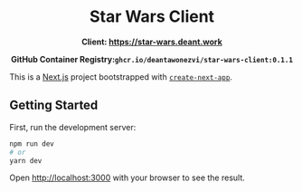 <div align="center">

# Star Wars Client


**Client: https://star-wars.deant.work**

**GitHub Container Registry:`ghcr.io/deantawonezvi/star-wars-client:0.1.1`**

</div>


This is a [Next.js](https://nextjs.org/) project bootstrapped with [`create-next-app`](https://github.com/vercel/next.js/tree/canary/packages/create-next-app).

## Getting Started

First, run the development server:

```bash
npm run dev
# or
yarn dev
```

Open [http://localhost:3000](http://localhost:3000) with your browser to see the result.
